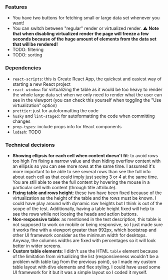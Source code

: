 ### Features

- You have two buttons for fetching small or large data set whenever you
  want!
- You can switch between "regular" render or virtualized render. ⚠️
  **Note that when disabling virtualized render the page will freeze a
  few seconds because of the huge amount of elements from the data set
  that will be rendered!**
- TODO: filtering
- TODO: sorting

### Dependencies

- `react-scripts`: this is Create React App, the quickest and easiest way of starting a new React project
- `react-window`: for virtualizing the table as it would be too heavy to
  render the whole large data set when we only need to render what the
  user can see in the viewport (you can check this yourself when
  toggling the "Use virtualization" option)
- `prettier`: just for autoformatting the code
- `husky` and `lint-staged`: for autoformatting the code when committing
  changes
- `prop-types`: include props info for React components
- `lodash`: TODO

### Technical decisions

- **Showing ellipsis for each cell when content doesn't fit**: to avoid
  rows too high I'm fixing a narrow value and then hiding overflow
  content with an ellipsis so you can see more rows at the same time. I
  assumed it's more important to be able to see several rows than see
  the full info about each cell as that could imply just seeing 3 or 4
  at the same time. You are still able to see the full content by
  hovering the mouse in a particular cell with content (through title
  attribute).
- **Fixing table and rows height**: these two have been fixed because of
  the virtualization as the height of the table and the rows must be
  known. I could have play around with dynamic row heights but I think
  is out of the scope of the test. Additionally, having a table height
  fixed will help to see the rows while not loosing the heads and action
  buttons.
- **Non-responsive table**: as mentioned in the test description, this
  table is not supposed to work on mobile or being responsive, so I just
  made sure it works fine with a viewport greater than 992px, which
  bootstrap and other UI framework consider as the minimum width for
  desktops. Anyway, the columns widths are fixed with percentages so it
  will look better in wider screens.
- **Custom table elements**: I didn't use the HTML `table` element
  because of the limitation from virtualizing the list (responsiveness
  wouldn't be a problem with table tag from the previous point), so I
  made my custom table layout with divs elements and flex styling. I
  could have used some UI framework for it but it was a simple layout so
  I coded it myself.
